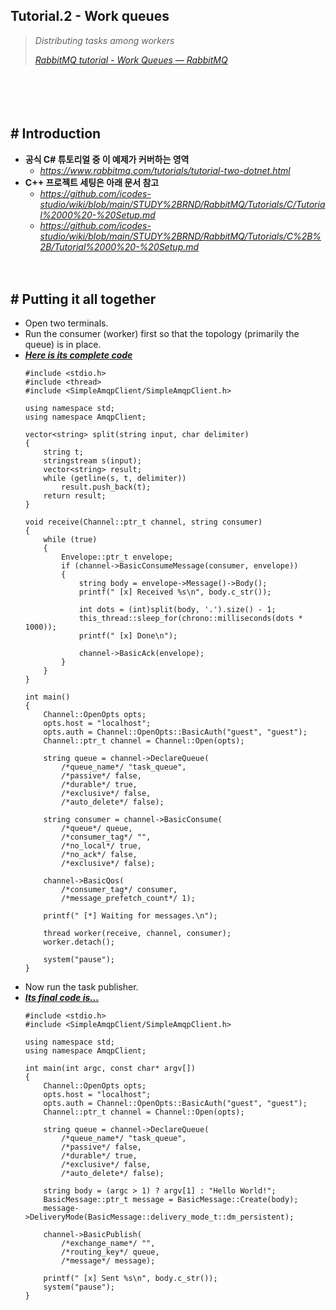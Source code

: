 ## Tutorial.2 - Work queues
> *Distributing tasks among workers*
>
> [*RabbitMQ tutorial - Work Queues — RabbitMQ*](https://www.rabbitmq.com/tutorials/tutorial-two-dotnet.html)

　

　

## # Introduction

- **공식 C# 튜토리얼 중 이 예제가 커버하는 영역**
    - *https://www.rabbitmq.com/tutorials/tutorial-two-dotnet.html*
  ‌
- **C++ 프로젝트 세팅은 아래 문서 참고**
    - *https://github.com/icodes-studio/wiki/blob/main/STUDY%2BRND/RabbitMQ/Tutorials/C/Tutorial%2000%20-%20Setup.md*
    - *https://github.com/icodes-studio/wiki/blob/main/STUDY%2BRND/RabbitMQ/Tutorials/C%2B%2B/Tutorial%2000%20-%20Setup.md*


　

## # Putting it all together

- Open two terminals.
- Run the consumer (worker) first so that the topology (primarily the queue) is in place.
- [***Here is its complete code***](https://github.com/icodes-studio/wiki/blob/main/STUDY%2BRND/RabbitMQ/A/Tutorials/C%2B%2BWorker/Worker.cpp)
    ```
    #include <stdio.h>
    #include <thread>
    #include <SimpleAmqpClient/SimpleAmqpClient.h>
     
    using namespace std;
    using namespace AmqpClient;
     
    vector<string> split(string input, char delimiter)
    {
        string t;
        stringstream s(input);
        vector<string> result;
        while (getline(s, t, delimiter))
            result.push_back(t);
        return result;
    }
     
    void receive(Channel::ptr_t channel, string consumer)
    {
        while (true)
        {
            Envelope::ptr_t envelope;
            if (channel->BasicConsumeMessage(consumer, envelope))
            {
                string body = envelope->Message()->Body();
                printf(" [x] Received %s\n", body.c_str());
     
                int dots = (int)split(body, '.').size() - 1;
                this_thread::sleep_for(chrono::milliseconds(dots * 1000));
                printf(" [x] Done\n");
     
                channel->BasicAck(envelope);
            }
        }
    }
     
    int main()
    {
        Channel::OpenOpts opts;
        opts.host = "localhost";
        opts.auth = Channel::OpenOpts::BasicAuth("guest", "guest");
        Channel::ptr_t channel = Channel::Open(opts);
     
        string queue = channel->DeclareQueue(
            /*queue_name*/ "task_queue",
            /*passive*/ false,
            /*durable*/ true,
            /*exclusive*/ false,
            /*auto_delete*/ false);
     
        string consumer = channel->BasicConsume(
            /*queue*/ queue,
            /*consumer_tag*/ "",
            /*no_local*/ true,
            /*no_ack*/ false,
            /*exclusive*/ false);
     
        channel->BasicQos(
            /*consumer_tag*/ consumer,
            /*message_prefetch_count*/ 1);
     
        printf(" [*] Waiting for messages.\n");
     
        thread worker(receive, channel, consumer);
        worker.detach();
     
        system("pause");
    }
    ```
- Now run the task publisher.
- [***Its final code is...***](https://github.com/icodes-studio/wiki/blob/main/STUDY%2BRND/RabbitMQ/A/Tutorials/C%2B%2BNewTask/NewTask.cpp)
    ```
    #include <stdio.h>
    #include <SimpleAmqpClient/SimpleAmqpClient.h>
     
    using namespace std;
    using namespace AmqpClient;
     
    int main(int argc, const char* argv[])
    {
        Channel::OpenOpts opts;
        opts.host = "localhost";
        opts.auth = Channel::OpenOpts::BasicAuth("guest", "guest");
        Channel::ptr_t channel = Channel::Open(opts);
     
        string queue = channel->DeclareQueue(
            /*queue_name*/ "task_queue",
            /*passive*/ false,
            /*durable*/ true,
            /*exclusive*/ false,
            /*auto_delete*/ false);
     
        string body = (argc > 1) ? argv[1] : "Hello World!";
        BasicMessage::ptr_t message = BasicMessage::Create(body);
        message->DeliveryMode(BasicMessage::delivery_mode_t::dm_persistent);
     
        channel->BasicPublish(
            /*exchange_name*/ "",
            /*routing_key*/ queue,
            /*message*/ message);
     
        printf(" [x] Sent %s\n", body.c_str());
        system("pause");
    }
    ```
